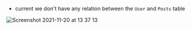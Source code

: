 
- current we don't have any relation between the `User` and `Posts` table

![Screenshot 2021-11-20 at 13 37 13](https://user-images.githubusercontent.com/11652564/142719310-e58957df-94c8-4235-974a-ea7b4dc1e455.png)

